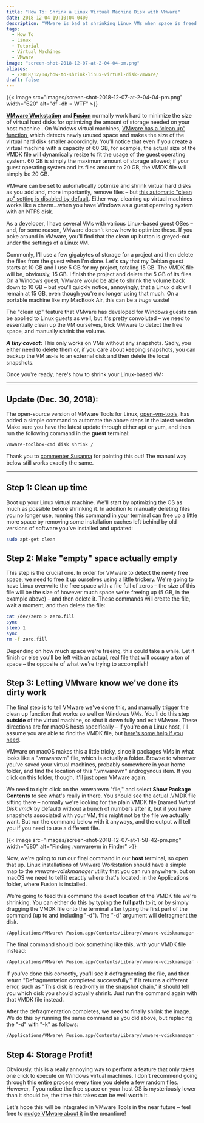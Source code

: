 ```yaml
---
title: "How To: Shrink a Linux Virtual Machine Disk with VMware"
date: 2018-12-04 19:10:04-0400
description: "VMware is bad at shrinking Linux VMs when space is freed up. How to optimize and shrink virtual disks."
tags:
  - How To
  - Linux
  - Tutorial
  - Virtual Machines
  - VMware
image: "screen-shot-2018-12-07-at-2-04-04-pm.png"
aliases:
  - /2018/12/04/how-to-shrink-linux-virtual-disk-vmware/
draft: false
---
```



{{< image src="images/screen-shot-2018-12-07-at-2-04-04-pm.png" width="620" alt="df -dh = WTF" >}}


**[VMware Workstation](https://www.vmware.com/products/workstation-pro.html)** and **[Fusion](https://www.vmware.com/products/fusion.html)** normally work hard to minimize the size of virtual hard disks for optimizing the amount of storage needed on your host machine . On Windows virtual machines, [VMware has a “clean up” function](https://docs.vmware.com/en/VMware-Fusion/11/com.vmware.fusion.using.doc/GUID-6BB29187-F47F-41D1-AD92-1754036DACD9.html), which detects newly unused space and makes the size of the virtual hard disk smaller accordingly. You’ll notice that even if you create a virtual machine with a capacity of 60 GB, for example, the actual size of the VMDK file will dynamically resize to fit the usage of the guest operating system. 60 GB is simply the maximum amount of storage allowed; if your guest operating system and its files amount to 20 GB, the VMDK file will simply be 20 GB.

VMware can be set to automatically optimize and shrink virtual hard disks as you add and, more importantly, remove files – but [this automatic "clean up" setting is disabled by default](https://docs.vmware.com/en/VMware-Fusion/11/com.vmware.fusion.using.doc/GUID-6BB29187-F47F-41D1-AD92-1754036DACD9.html). Either way, cleaning up virtual machines works like a charm...when you have Windows as a guest operating system with an NTFS disk.

As a developer, I have several VMs with various Linux-based guest OSes – and, for some reason, VMware doesn't know how to optimize these. If you poke around in VMware, you'll find that the clean up button is greyed-out under the settings of a Linux VM.

Commonly, I'll use a few gigabytes of storage for a project and then delete the files from the guest when I'm done. Let's say that my Debian guest starts at 10 GB and I use 5 GB for my project, totaling 15 GB. The VMDK file will be, obviously, 15 GB. I finish the project and delete the 5 GB of its files. On a Windows guest, VMware would be able to shrink the volume back down to 10 GB – but you'll quickly notice, annoyingly, that a Linux disk will remain at 15 GB, even though you're no longer using that much. On a portable machine like my MacBook Air, this can be a _huge_ waste!

The "clean up" feature that VMware has developed for Windows guests can be applied to Linux guests as well, but it's pretty convoluted – we need to essentially clean up the VM ourselves, trick VMware to detect the free space, and manually shrink the volume.

**_A tiny caveat:_** This only works on VMs without any snapshots. Sadly, you either need to delete them or, if you care about keeping snapshots, you can backup the VM as-is to an external disk and then delete the local snapshots.

Once you're ready, here's how to shrink your Linux-based VM:

---

## Update (Dec. 30, 2018):

The open-source version of VMware Tools for Linux, [open-vm-tools](https://github.com/vmware/open-vm-tools), has added a simple command to automate the above steps in the latest version. Make sure you have the latest update through either apt or yum, and then run the following command in the **guest** terminal:

```bash {linenos=false}
vmware-toolbox-cmd disk shrink /
```

Thank you to [commenter Susanna](https://jake.wordpress.com/2018/12/04/how-to-shrink-linux-virtual-disk-vmware/#comment-21) for pointing this out! The manual way below still works exactly the same.

---

## **Step 1:** Clean up time

Boot up your Linux virtual machine. We'll start by optimizing the OS as much as possible before shrinking it. In addition to manually deleting files you no longer use, running this command in your terminal can free up a little more space by removing some installation caches left behind by old versions of software you've installed and updated:

```bash {linenos=false}
sudo apt-get clean
```


## **Step 2:** Make "empty" space actually empty

This step is the crucial one. In order for VMware to detect the newly free space, we need to free it up ourselves using a little trickery. We're going to have Linux overwrite the free space with a file full of zeros – the size of this file will be the size of however much space we're freeing up (5 GB, in the example above) – and then delete it. These commands will create the file, wait a moment, and then delete the file:

```bash {linenos=false}
cat /dev/zero > zero.fill
sync
sleep 1
sync
rm -f zero.fill
```

Depending on how much space we're freeing, this could take a while. Let it finish or else you'll be left with an actual, real file that will occupy a ton of space – the opposite of what we're trying to accomplish!


## **Step 3:** Letting VMware know we've done its dirty work

The final step is to tell VMware we've done this, and manually trigger the clean up function that works so well on Windows VMs. You'll do this step **outside** of the virtual machine, so shut it down fully and exit VMware. These directions are for macOS hosts specifically – if you're on a Linux host, I'll assume you are able to find the VMDK file, but [here's some help if you need](https://www.howtogeek.com/112674/how-to-find-files-and-folders-in-linux-using-the-command-line/).

VMware on macOS makes this a little tricky, since it packages VMs in what looks like a ".vmwarevm" file, which is actually a folder. Browse to wherever you've saved your virtual machines, probably somewhere in your home folder, and find the location of this ".vmwarevm" androgynous item. If you click on this folder, though, it'll just open VMware again.

We need to right click on the .vmwarevm "file," and select **Show Package Contents** to see what's really in there. You should see the actual .VMDK file sitting there – normally we're looking for the plain VMDK file (named _Virtual Disk.vmdk_ by default) without a bunch of numbers after it, but if you have snapshots associated with your VM, this might not be the file we actually want. But run the command below with it anyways, and the output will tell you if you need to use a different file.

{{< image src="images/screen-shot-2018-12-07-at-1-58-42-pm.png" width="680" alt="Finding .vmwarevm in Finder" >}}

Now, we're going to run our final command in our **host** terminal, so open that up. Linux installations of VMware Workstation should have a simple map to the _vmware-vdiskmanager_ utility that you can run anywhere, but on macOS we need to tell it exactly where that's located: in the Applications folder, where Fusion is installed.

We're going to feed this command the exact location of the VMDK file we're shrinking. You can either do this by typing the **full path** to it, or by simply dragging the VMDK file onto the terminal after typing the first part of the command (up to and including "-d"). The "-d" argument will defragment the disk.

```bash {linenos=false}
/Applications/VMware\ Fusion.app/Contents/Library/vmware-vdiskmanager -d <path to your .VMDK file>
```

The final command should look something like this, with your VMDK file instead:

```bash {linenos=false}
/Applications/VMware\ Fusion.app/Contents/Library/vmware-vdiskmanager -d /Users/jake/Documents/Virtual\ Machines/Debian9.vmwarevm/Virtual\ Disk.vmdk
```

If you've done this correctly, you'll see it defragmenting the file, and then return "Defragmentation completed successfully." If it returns a different error, such as "This disk is read-only in the snapshot chain," it should tell you which disk you should actually shrink. Just run the command again with that VMDK file instead.

After the defragmentation completes, we need to finally shrink the image. We do this by running the same command as you did above, but replacing the "-d" with "-k" as follows:

```bash {linenos=false}
/Applications/VMware\ Fusion.app/Contents/Library/vmware-vdiskmanager -k <path to the same .VMDK file>
```


## **Step 4:** Storage Profit!

Obviously, this is a really annoying way to perform a feature that only takes one click to execute on Windows virtual machines. I don't recommend going through this entire process every time you delete a few random files. However, if you notice the free space on your host OS is mysteriously lower than it should be, the time this takes can be well worth it.

Let's hope this will be integrated in VMware Tools in the near future – feel free to [nudge VMware about it](https://my.vmware.com/group/vmware/get-help?p_p_id=getHelp_WAR_itsupport&p_p_lifecycle=0&_getHelp_WAR_itsupport_execution=e1s2) in the meantime!
